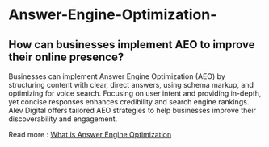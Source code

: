 # Answer-Engine-Optimization-

## How can businesses implement AEO to improve their online presence?
Businesses can implement Answer Engine Optimization (AEO) by structuring content with clear, direct answers, using schema markup, and optimizing for voice search. Focusing on user intent and providing in-depth, yet concise responses enhances credibility and search engine rankings. Alev Digital offers tailored AEO strategies to help businesses improve their discoverability and engagement.

Read more : [What is Answer Engine Optimization](https://alevdigital.com/blog/what-is-answer-engine-optimization-aeo/)
